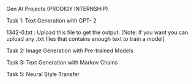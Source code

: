 Gen AI Projects (PRODIGY INTERNSHIP)

Task 1: Text Generation with GPT- 2 

1342-0.txt : Upload this file to get the output.
[Note: If you want you can upload any .txt files that contains enough text to train a model] 

Task 2: Image Generation with Pre-trained Models

Task 3: Text Generation with Markov Chains

Task 5: Neural Style Transfer
